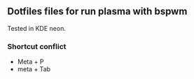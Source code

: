 ## Dotfiles files for run plasma with bspwm
Tested in KDE neon.

### Shortcut conflict

- Meta + P
- meta + Tab
